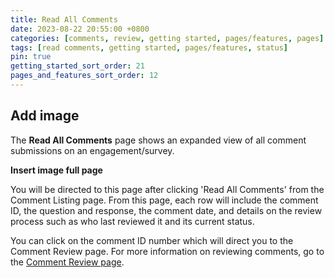 ```yaml
---
title: Read All Comments
date: 2023-08-22 20:55:00 +0800
categories: [comments, review, getting started, pages/features, pages]
tags: [read comments, getting started, pages/features, status]
pin: true
getting_started_sort_order: 21
pages_and_features_sort_order: 12
---
```


## Add image

The **Read All Comments** page shows an expanded view of all comment submissions on an engagement/survey. 

**Insert image full page**

You will be directed to this page after clicking 'Read All Comments' from the Comment Listing page. From this page, each row will include the comment ID, the question and response, the comment date, and details on the review process such as who last reviewed it and its current status. 

You can click on the comment ID number which will direct you to the Comment Review page. For more information on reviewing comments, go to the [Comment Review page](/met-guide/posts/comment-review-page/). 


